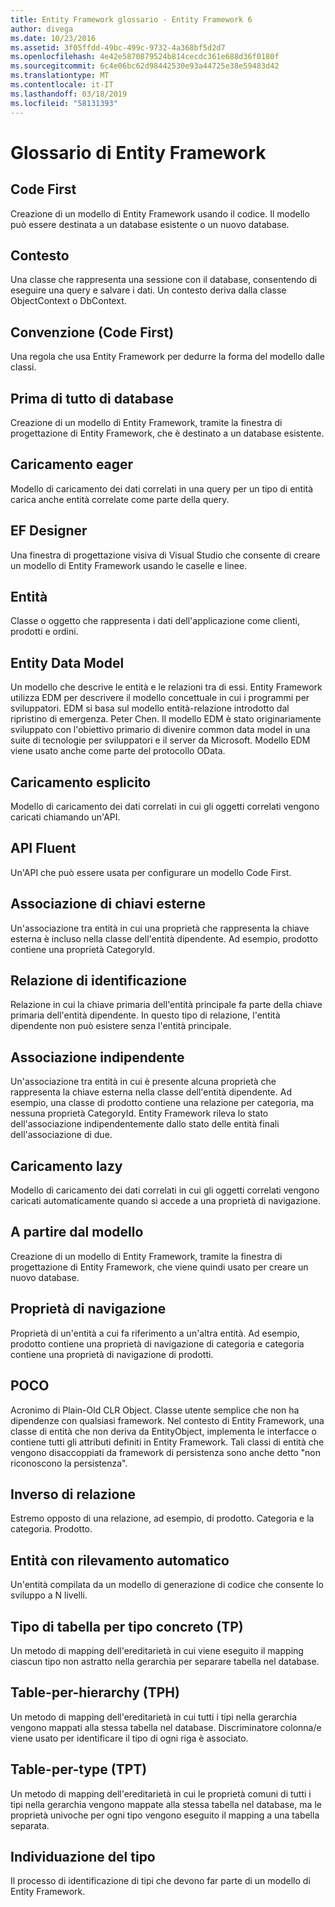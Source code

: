 ```yaml
---
title: Entity Framework glossario - Entity Framework 6
author: divega
ms.date: 10/23/2016
ms.assetid: 3f05ffdd-49bc-499c-9732-4a368bf5d2d7
ms.openlocfilehash: 4e42e5870879524b814cecdc361e688d36f0180f
ms.sourcegitcommit: 6c4e06bc62d98442530e93a44725e38e59483d42
ms.translationtype: MT
ms.contentlocale: it-IT
ms.lasthandoff: 03/18/2019
ms.locfileid: "58131393"
---
```

# <a name="entity-framework-glossary"></a>Glossario di Entity Framework
## <a name="code-first"></a>Code First
Creazione di un modello di Entity Framework usando il codice. Il modello può essere destinata a un database esistente o un nuovo database.

## <a name="context"></a>Contesto
Una classe che rappresenta una sessione con il database, consentendo di eseguire una query e salvare i dati. Un contesto deriva dalla classe ObjectContext o DbContext.

## <a name="convention-code-first"></a>Convenzione (Code First)
Una regola che usa Entity Framework per dedurre la forma del modello dalle classi.

## <a name="database-first"></a>Prima di tutto di database
Creazione di un modello di Entity Framework, tramite la finestra di progettazione di Entity Framework, che è destinato a un database esistente.

## <a name="eager-loading"></a>Caricamento eager
Modello di caricamento dei dati correlati in una query per un tipo di entità carica anche entità correlate come parte della query.

## <a name="ef-designer"></a>EF Designer
Una finestra di progettazione visiva di Visual Studio che consente di creare un modello di Entity Framework usando le caselle e linee.

## <a name="entity"></a>Entità
Classe o oggetto che rappresenta i dati dell'applicazione come clienti, prodotti e ordini.

## <a name="entity-data-model"></a>Entity Data Model
Un modello che descrive le entità e le relazioni tra di essi. Entity Framework utilizza EDM per descrivere il modello concettuale in cui i programmi per sviluppatori. EDM si basa sul modello entità-relazione introdotto dal ripristino di emergenza. Peter Chen. Il modello EDM è stato originariamente sviluppato con l'obiettivo primario di divenire common data model in una suite di tecnologie per sviluppatori e il server da Microsoft. Modello EDM viene usato anche come parte del protocollo OData.

## <a name="explicit-loading"></a>Caricamento esplicito
Modello di caricamento dei dati correlati in cui gli oggetti correlati vengono caricati chiamando un'API.

## <a name="fluent-api"></a>API Fluent
Un'API che può essere usata per configurare un modello Code First.

## <a name="foreign-key-association"></a>Associazione di chiavi esterne
Un'associazione tra entità in cui una proprietà che rappresenta la chiave esterna è incluso nella classe dell'entità dipendente. Ad esempio, prodotto contiene una proprietà CategoryId.

## <a name="identifying-relationship"></a>Relazione di identificazione
Relazione in cui la chiave primaria dell'entità principale fa parte della chiave primaria dell'entità dipendente. In questo tipo di relazione, l'entità dipendente non può esistere senza l'entità principale.

## <a name="independent-association"></a>Associazione indipendente
Un'associazione tra entità in cui è presente alcuna proprietà che rappresenta la chiave esterna nella classe dell'entità dipendente. Ad esempio, una classe di prodotto contiene una relazione per categoria, ma nessuna proprietà CategoryId. Entity Framework rileva lo stato dell'associazione indipendentemente dallo stato delle entità finali dell'associazione di due.

## <a name="lazy-loading"></a>Caricamento lazy
Modello di caricamento dei dati correlati in cui gli oggetti correlati vengono caricati automaticamente quando si accede a una proprietà di navigazione.

## <a name="model-first"></a>A partire dal modello
Creazione di un modello di Entity Framework, tramite la finestra di progettazione di Entity Framework, che viene quindi usato per creare un nuovo database.

## <a name="navigation-property"></a>Proprietà di navigazione
Proprietà di un'entità a cui fa riferimento a un'altra entità. Ad esempio, prodotto contiene una proprietà di navigazione di categoria e categoria contiene una proprietà di navigazione di prodotti.

## <a name="poco"></a>POCO
Acronimo di Plain-Old CLR Object. Classe utente semplice che non ha dipendenze con qualsiasi framework. Nel contesto di Entity Framework, una classe di entità che non deriva da EntityObject, implementa le interfacce o contiene tutti gli attributi definiti in Entity Framework. Tali classi di entità che vengono disaccoppiati da framework di persistenza sono anche detto "non riconoscono la persistenza".  

## <a name="relationship-inverse"></a>Inverso di relazione
Estremo opposto di una relazione, ad esempio, di prodotto. Categoria e la categoria. Prodotto.

## <a name="self-tracking-entity"></a>Entità con rilevamento automatico
Un'entità compilata da un modello di generazione di codice che consente lo sviluppo a N livelli.

## <a name="table-per-concrete-type-tpc"></a>Tipo di tabella per tipo concreto (TP)
Un metodo di mapping dell'ereditarietà in cui viene eseguito il mapping ciascun tipo non astratto nella gerarchia per separare tabella nel database.

## <a name="table-per-hierarchy-tph"></a>Table-per-hierarchy (TPH)
Un metodo di mapping dell'ereditarietà in cui tutti i tipi nella gerarchia vengono mappati alla stessa tabella nel database. Discriminatore colonna/e viene usato per identificare il tipo di ogni riga è associato.

## <a name="table-per-type-tpt"></a>Table-per-type (TPT)
Un metodo di mapping dell'ereditarietà in cui le proprietà comuni di tutti i tipi nella gerarchia vengono mappate alla stessa tabella nel database, ma le proprietà univoche per ogni tipo vengono eseguito il mapping a una tabella separata.

## <a name="type-discovery"></a>Individuazione del tipo
Il processo di identificazione di tipi che devono far parte di un modello di Entity Framework.
